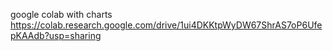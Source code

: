 google colab with charts
https://colab.research.google.com/drive/1ui4DKKtpWyDW67ShrAS7oP6UfepKAAdb?usp=sharing

